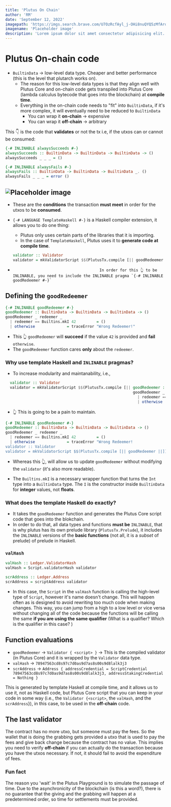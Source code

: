 ```yaml
---
title: 'Plutus On Chain'
author: 'RM'
date: 'September 12, 2022'
imagepath: 'https://imgs.search.brave.com/U7OzRcfAyl_j-OHi8nuQYQ5zMfArqMBGl74UCJsO4IA/rs:fit:715:479:1/g:ce/aHR0cHM6Ly9kZXNp/Z25zaGFjay5uZXQv/d3AtY29udGVudC91/cGxvYWRzL3BsYWNl/aG9sZGVyLWltYWdl/LnBuZw'
imagename: 'Placeholder image'
description: 'Lorem ipsum dolor sit amet consectetur adipisicing elit. Aliquam sit ipsum, nemo neque id voluptate quos labore, minus voluptatem tempora alias et, eos quae nam fugit'
---
```



# Plutus On-chain code

- `BuiltinData` -> low-level data type. Cheaper and better performance (this is the level that plutarch works on).
    - The reason for this low-level data types is that they align well with Plutus Core and on-chain code gets transpiled into Plutus Core (lambda calculus bytecode that goes into the blockchain) at **compile time**.
    - Everything in the on-chain code needs to "fit" into `BuiltinData`, if it's more complex, it will eventually need to be reduced to `BuiltinData` 
        - You can wrap it **on-chain** -> expensive
        - You can wrap it **off-chain** -> arbitrary

This 👇 is the code that **validates** or not the tx i.e, if the utxos can or cannot be consumed:

```Haskell
{-# INLINABLE alwaysSucceeds #-}
alwaysSucceeds :: BuiltinData -> BuiltinData -> BuiltinData -> ()
alwaysSucceeds _ _ _ = ()

{-# INLINABLE alwaysFails #-}
alwaysFails :: BuiltinData -> BuiltinData -> BuiltinData _. ()
alwaysFails _ _ _ = error ()
```

![Placeholder image](https://imgs.search.brave.com/U7OzRcfAyl_j-OHi8nuQYQ5zMfArqMBGl74UCJsO4IA/rs:fit:715:479:1/g:ce/aHR0cHM6Ly9kZXNp/Z25zaGFjay5uZXQv/d3AtY29udGVudC91/cGxvYWRzL3BsYWNl/aG9sZGVyLWltYWdl/LnBuZw)
----- 

- These are the **conditions** the transaction **must meet** in order for the utxos to be **consumed**. 


- `{-# LANGUAGE TemplateHaskell #-}` is a Haskell compiler extension, it allows you to do one thing: 
    - Plutus only uses certain parts of the libraries that it is importing. 
    - In the case of `TemplateHaskell`, Plutus uses it to **generate code at compile time**. 

    ```Haskell
    validator :: Validator
    validator = mkValidatorScript $$(PlutusTx.compile [|| goodRedeemer ||])
    ```
-                                           In order for this 👆 to be INLINABLE, you need to include the INLINABLE pragma `{-# INLINABLE goodRedeemer #-}`

## Defining the `goodRedeemer`
```Haskell
{-# INLINABLE goodRedeemer #-}
goodRedeemer :: BuiltinData -> BuiltinData -> BuiltinData -> ()
goodRedeemer _ redeemer _ 
  | redeemer == Builtins.mkI 42         = ()
  | otherwise              = traceError "Wrong Redeemer!"

```
- This 👆 `goodRedeemer` will **succeed** if the value `42` is provided and **fail** `otherwise`. 
- The `goodRedeemer` function cares **only** about the `redeemer`.

### Why use template Haskell and `INLINABLE` pragmas? 

- To increase modularity and maintanability, i.e.,
```Haskell
  validator :: Validator
  validator = mkValidatorScript $$(PlutusTx.compile [|| goodRedeemer :: BuiltinData -> BuiltinData -> BuiltinData -> ()
                                                        goodRedeemer _ redeemer _ 
                                                          | redeemer == Builtins.mkI 42         = ()
                                                          | otherwise              = traceError "Wrong Redeemer!" ||])
  ```
- 👆 This is going to be a pain to maintain.
    
```Haskell
{-# INLINABLE goodRedeemer #-}
goodRedeemer :: BuiltinData -> BuiltinData -> BuiltinData -> ()
goodRedeemer _ redeemer _ 
  | redeemer == Builtins.mkI 42         = ()
  | otherwise              = traceError "Wrong Redeemer!
validator :: Validator
validator = mkValidatorScript $$(PlutusTx.compile [|| goodRedeemer ||])
```
- Whereas this 👆, will allow us to update `goodRedeemer` without modifying the `validator` (it's also more readable). 

- The `Builtins.mkI` is a necessary wrapper function that turns the `Int` type into a `BuiltinData` type. The `I` is the constructor inside `BuiltinData` for **integer** values, not **floats**.
### What does the template Haskell do exactly?

- It takes the `goodRedeemer` function and generates the Plutus Core script code that goes into the blokchain. 
- In order to do that, all data types and functions **must be** `INLINABLE`, that is why plutus has its own prelude library (`PlutusTx.Prelude`), it includes the `INLINABLE` versions of the **basic functions** (not all, it is a *subset* of prelude) of prelude in Haskell. 

### `valHash`

```Haskell
valHash :: Ledger.ValidatorHash
valHash = Script.validatorHash validator

scrAddress :: Ledger.Address
scrAddress = scriptAddress validator
```

- In this case, the `Script` in the `valHash` function is calling the high-level type of `Script`, however it's name doesn't change. This will happen often as is designed to avoid rewriting too much code when making changes. This way, you can jump from a high to a low level or vice versa without changing all of the code because the functions will be calling the same **if you are using the same qualifier** (What is a qualifier? Which is the qualifier in this case? ) 


## Function evaluations

- `goodRedeemer` -> `Validator { <script> }` -> This is the compiled validator (in Plutus Core) and it is wrapped by the `Validator` data type.
- `valHash` -> `78947563cd8s97c7d0as9d7as8s00s9d8lalk3j3` 
- `scrAddress` -> `Address { addressCredential = ScriptCredential 78947563cd8s97c7d0as9d7as8s00s9d8lalk3j3, addressStakingCredential = Nothing }`

This is generated by template Haskell at compile time, and it allows us to use it, not as Haskell code, but Plutus Core script that you can keep in your code in some way (i.e., the `Validator {<script>`, the `valHash`, and the `scrAddress`}), in this case, to be used in the **off-chain** code.


## The last validator

The contract has no more utxo, but someone must pay the fees. So the wallet that is doing the grabbing gets provided a utxo that is used to pay the fees and give back change because the contract has no value. This implies you need to verify **off-chain** if you can actually do the transaction because you have the utxos necessary. If not, it should fail to avoid the expenditure of fees.

### Fun fact

The reason you 'wait' in the Plutus Playground is to simulate the passage of time. Due to the asynchronicity of the blockchain (is this a word?), there is no guarantee that the giving and the grabbing will happen at a predetermined order, so time for settlements must be provided. 